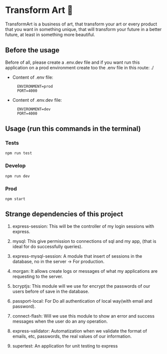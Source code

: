 # Transform Art 🎨
TransformArt is a business of art, that transform your art or every product that you want in something unique, that will transform your future in a better future, at least in something more beautiful.

## Before the usage
Before of all, please create a .env.dev file and if you want run this application on a prod environment create too the .env file
in this route: ./

* Content of .env file:
  ```
    ENVIRONMENT=prod
    PORT=4000
  ```

* Content of .env.dev file:
  ```
    ENVIRONMENT=dev
    PORT=4000
  ```

## Usage (run this commands in the terminal)
  ### Tests
    npm run test
  ### Develop
    npm run dev
  ### Prod
    npm start

## Strange dependencies of this project

1. express-session:
  This will be the controller of my login sessions with express.

2. mysql:
  This give permission to connections of sql and my app, (that is ideal for do successfully queries).

3. express-mysql-session:
  A module that insert of sessions in the database, no in the server -> For production.

4. morgan:
  It allows create logs or messages of what my applications are requesting to the server.

5. bcryptjs:
  This module will we use for encrypt the passwords of our users before of save in the database.

6. passport-local:
  For Do all authentication of local way(with email and password).

7. connect-flash:
  Will we use this module to show an error and success messages when the user do an any operation.

8. express-validator:
  Automatization when we validate the format of emails, etc, passwords, the real values of our information.

9. supertest:
  An application for unit testing to express
